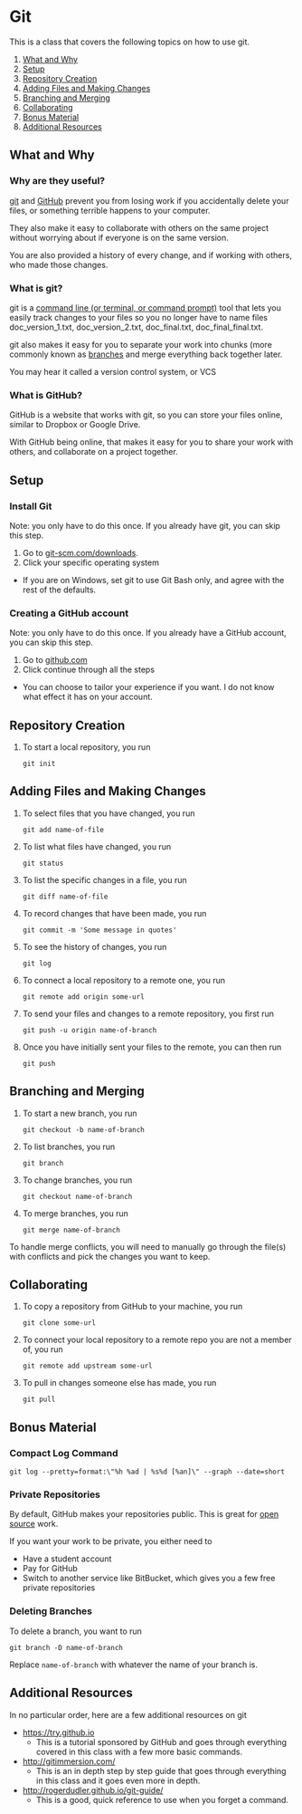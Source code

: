 # Git

This is a class that covers the following topics on how to use git.

1. [What and Why](#what-and-why)
1. [Setup](#setup)
1. [Repository Creation](#repository-creation)
1. [Adding Files and Making Changes](#adding-files-and-making-changes)
1. [Branching and Merging](#branching-and-merging)
1. [Collaborating](#collaborating)
1. [Bonus Material](#bonus-material)
1. [Additional Resources](#additional-resources)

## What and Why

### Why are they useful?

[git](https://git-scm.com/) and [GitHub](https://github.com/) prevent you from losing work if you accidentally delete your files, or something terrible happens to your computer.

They also make it easy to collaborate with others on the same project without worrying about if everyone is on the same version.

You are also provided a history of every change, and if working with others, who made those changes.

### What is git?

git is a [command line (or terminal, or command prompt)](https://en.wikipedia.org/wiki/Command-line_interface) tool that lets you easily track changes to your files so you no longer have to name files doc_version_1.txt, doc_version_2.txt, doc_final.txt, doc_final_final.txt.

git also makes it easy for you to separate your work into chunks (more commonly known as [branches](#branching-and-merging) and merge everything back together later.

You may hear it called a version control system, or VCS

### What is GitHub?

GitHub is a website that works with git, so you can store your files online, similar to Dropbox or Google Drive.

With GitHub being online, that makes it easy for you to share your work with others, and collaborate on a project together.

## Setup

### Install Git

Note: you only have to do this once. If you already have git, you can skip this step.

1. Go to [git-scm.com/downloads](git-scm.com/downloads).
2. Click your specific operating system
  * If you are on Windows, set git to use Git Bash only, and agree with the rest of the defaults.

### Creating a GitHub account

Note: you only have to do this once. If you already have a GitHub account, you can skip this step.

1. Go to [github.com](github.com)
2. Click continue through all the steps
  * You can choose to tailor your experience if you want. I do not know what effect it has on your account.

## Repository Creation

1. To start a local repository, you run

    ```shell
    git init
    ```

## Adding Files and Making Changes

1. To select files that you have changed, you run

    ```shell
    git add name-of-file
    ```

1. To list what files have changed, you run

    ```shell
    git status
    ```

1. To list the specific changes in a file, you run

    ```shell
    git diff name-of-file
    ```

1. To record changes that have been made, you run

    ```shell
    git commit -m 'Some message in quotes'
    ```

1. To see the history of changes, you run

    ```shell
    git log
    ```

1. To connect a local repository to a remote one, you run

    ```shell
    git remote add origin some-url
    ```

1. To send your files and changes to a remote repository, you first run

    ```shell
    git push -u origin name-of-branch
    ```

1. Once you have initially sent your files to the remote, you can then run

    ```shell
    git push
    ```

## Branching and Merging

1. To start a new branch, you run

    ```shell
    git checkout -b name-of-branch
    ```

1. To list branches, you run

    ```shell
    git branch
    ```

1. To change branches, you run

    ```shell
    git checkout name-of-branch
    ```

1. To merge branches, you run

    ```shell
    git merge name-of-branch
    ```

To handle merge conflicts, you will need to manually go through the file(s) with conflicts and pick the changes you want to keep.

## Collaborating

1. To copy a repository from GitHub to your machine, you run

    ```shell
    git clone some-url
    ```

1. To connect your local repository to a remote repo you are not a member of, you run

    ```shell
    git remote add upstream some-url
    ```

1. To pull in changes someone else has made, you run

    ```shell
    git pull
    ```

## Bonus Material

### Compact Log Command

```shell
git log --pretty=format:\"%h %ad | %s%d [%an]\" --graph --date=short
```

### Private Repositories

By default, GitHub makes your repositories public. This is great for [open source](https://en.wikipedia.org/wiki/Open-source_software) work.

If you want your work to be private, you either need to

* Have a student account
* Pay for GitHub
* Switch to another service like BitBucket, which gives you a few free private repositories

### Deleting Branches

To delete a branch, you want to run

```shell
git branch -D name-of-branch
```

Replace `name-of-branch` with whatever the name of your branch is.

## Additional Resources

In no particular order, here are a few additional resources on git

* https://try.github.io
  * This is a tutorial sponsored by GitHub and goes through everything covered in this class with a few more basic commands.
* http://gitimmersion.com/
  * This is an in depth step by step guide that goes through everything in this class and it goes even more in depth.
* http://rogerdudler.github.io/git-guide/
  * This is a good, quick reference to use when you forget a command.
